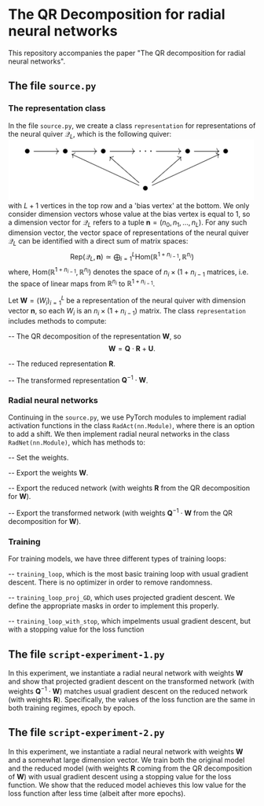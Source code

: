 # The QR Decomposition for radial neural networks

This repository accompanies the paper "The QR decomposition for radial neural networks".

## The file $\texttt{source.py}$

### The representation class

In the file $\texttt{source.py}$, we create a class $\texttt{representation}$ for representations of the neural quiver $\mathscr{Q}_L$, which is the following quiver:
<img src="neural-quiver.png" alt="drawing" width="500"/>
with $L + 1$ vertices in the top row and a 'bias vertex' at the bottom. We only consider dimension vectors whose value at the bias vertex is equal to $1$, so a dimension vector for $\mathscr{Q}_L$ refers to a tuple $\mathbf{n} = (n_0, n_1, \dots, n_L)$. For any such dimension vector, the vector space of representations of the neural quiver $\mathscr{Q}_L$ can be identified with a direct sum of matrix spaces:
$$\mathsf{Rep}(\mathscr{Q}_L, \mathbf{n})  \simeq  \bigoplus_{i=1}^L \mathrm{Hom}(\mathbb{R}^{1 +n_{i-1}}, \mathbb{R}^{n_i})$$
where, $\mathrm{Hom}(\mathbb{R}^{1 +n_{i-1}}, \mathbb{R}^{n_i})$ denotes the space of $n_i \times (1+n_{i-1}$ matrices, i.e. the space of linear maps from $\mathbb{R}^{n_i}$ to $\mathbb{R}^{1 + n_{i-1}}$. 

Let  $\mathbf{W} = (W_i)_{i=1}^L$ be a representation of the neural quiver with dimension vector $\mathbf{n}$, so each $W_i$ is an $n_i \times (1 + n_{i-1})$ matrix. The class $\texttt{representation}$ includes methods to compute:

-- The QR decomposition of the representation $\mathbf{W}$, so $$\mathbf{W} = \mathbf{Q} \cdot \mathbf{R} + \mathbf{U}.$$

-- The reduced representation $\mathbf{R}$.

-- The transformed representation $\mathbf{Q}^{-1} \cdot \mathbf{W}$.

### Radial neural networks

Continuing in the $\texttt{source.py}$, we use PyTorch modules to implement radial activation functions in the class $\texttt{RadAct(nn.Module)}$, where there is an option to add a shift. We then implement radial neural networks in the class $\texttt{RadNet(nn.Module)}$, which has methods to:

-- Set the weights.

-- Export the weights $\mathbf{W}$.

-- Export the reduced network (with weights $\mathbf{R}$ from the QR decomposition for $\mathbf{W}$).

-- Export the transformed network (with weights $\mathbf{Q}^{-1} \cdot \mathbf{W}$ from the QR decomposition for $\mathbf{W}$).

### Training

For training models, we have three different types of training loops:

-- $\texttt{training_loop}$, which is the most basic training loop with usual gradient descent. There is no optimizer in order to remove randomness. 

-- $\texttt{training_loop_proj_GD}$, which uses projected gradient descent. We define the appropriate masks in order to implement this properly. 

-- $\texttt{training_loop_with_stop}$, which impelments usual gradient descent, but with a stopping value for the loss function

## The file $\texttt{script-experiment-1.py}$

In this experiment, we instantiate a radial neural network with weights $\mathbf{W}$ and show that projected gradient descent on the transformed network (with weights $\mathbf{Q}^{-1} \cdot \mathbf{W}$) matches usual gradient descent on the reduced network (with weights $\mathbf{R}$). Specifically, the values of the loss function are the same in both training regimes, epoch by epoch. 


## The file $\texttt{script-experiment-2.py}$

In this experiment, we instantiate a radial neural network with weights $\mathbf{W}$ and a somewhat large dimension vector. We train both the original model and the reduced model (with weights $\mathbf{R}$ coming from the QR decomposition of $\mathbf{W}$) with usual gradient descent using a stopping value for the loss function. We show that the reduced model achieves this low value for the loss function after less time (albeit after more epochs).

